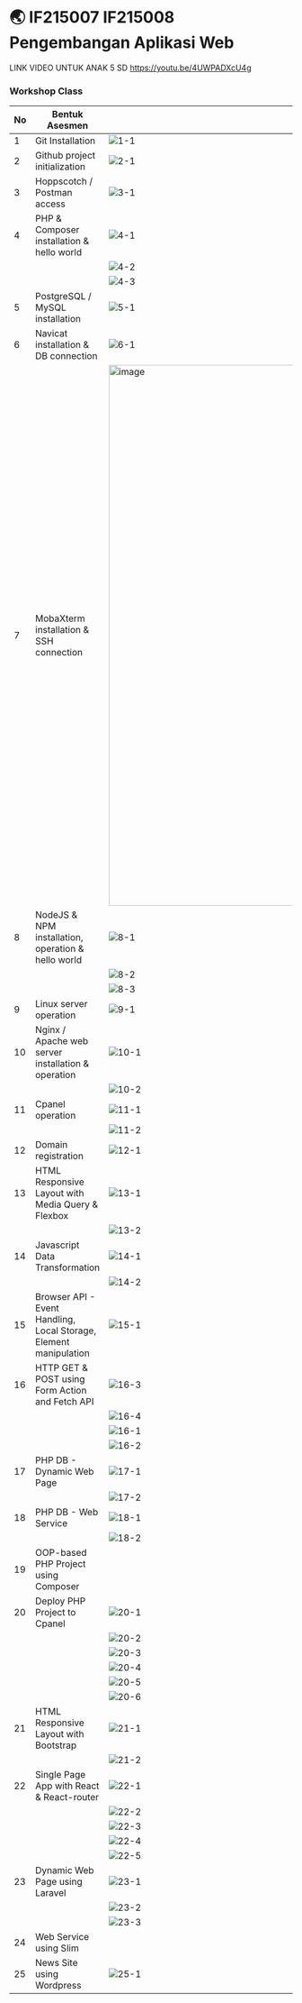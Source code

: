 # 🌏 IF215007 IF215008 Pengembangan Aplikasi Web

LINK VIDEO UNTUK ANAK 5 SD
https://youtu.be/4UWPADXcU4g


### Workshop Class
| No | Bentuk Asesmen | Asesmen |
|---|---|---|
| 1 | Git Installation | ![1-1](https://user-images.githubusercontent.com/78301902/209454982-e245d454-29f5-42a8-a754-6bc90c5f01af.jpg) |
| 2 | Github project initialization | ![2-1](https://user-images.githubusercontent.com/78301902/209454986-bffd5bd8-f063-46a8-9c81-48b1276c66c7.jpg) |
| 3 | Hoppscotch / Postman access | ![3-1](https://user-images.githubusercontent.com/78301902/209454988-6e44cb0a-5737-4a78-b1c6-02f1862d209b.jpg) |
| 4 | PHP & Composer installation & hello world | ![4-1](https://user-images.githubusercontent.com/78301902/209455172-f000d020-b9b6-485d-94f8-4699e4bb10ed.jpg) |
| | | ![4-2](https://user-images.githubusercontent.com/78301902/209455177-8b17b2af-38dd-4533-8fd2-bcc8a3597e94.jpg) |
| | | ![4-3](https://user-images.githubusercontent.com/78301902/209455232-46ec7d44-35c6-4a66-a0cd-ee5a0730fe47.jpg) |
| 5 | PostgreSQL / MySQL installation | ![5-1](https://user-images.githubusercontent.com/78301902/209455000-bdd45b47-31e5-438a-9dcb-d71a95a1155b.jpg) |
| 6 | Navicat installation & DB connection | ![6-1](https://user-images.githubusercontent.com/78301902/209454993-93427d4b-5296-4f0e-a7fb-c81341ab2322.jpg) |
| 7 | MobaXterm installation & SSH connection | <img width="960" alt="image" src="https://user-images.githubusercontent.com/78301902/209455517-fb59c5a9-53b9-4395-acf2-16b226ca8f1a.png"> |
| 8 | NodeJS & NPM installation, operation & hello world | ![8-1](https://user-images.githubusercontent.com/78301902/209455564-78c7e599-32f3-4062-943c-2c8e751b70dc.jpg) |
| | | ![8-2](https://user-images.githubusercontent.com/78301902/209455676-ad5e3543-e9ef-463a-a041-bca6d6ee124e.jpg) |
| | | ![8-3](https://user-images.githubusercontent.com/78301902/209455678-333c4f13-1532-4516-988a-46da3947bf9c.jpg) |
| 9 | Linux server operation | ![9-1](https://user-images.githubusercontent.com/78301902/209463754-9ea656c5-007a-494f-81c8-5b2fa5816748.jpg) |
| 10 | Nginx / Apache web server installation & operation | ![10-1](https://user-images.githubusercontent.com/78301902/209455751-394520f2-10cd-4edb-967a-0f2daf3b7b4b.jpg) |
| | | ![10-2](https://user-images.githubusercontent.com/78301902/209455753-185b5df0-3c69-4b33-b7c8-5d4bcf92d22f.jpg) |
| 11 | Cpanel operation | ![11-1](https://user-images.githubusercontent.com/78301902/209456127-ee80b693-c427-41ea-834e-a9a6228c7d90.jpg) |
| | | ![11-2](https://user-images.githubusercontent.com/78301902/209456128-ece94c84-69a4-4148-8416-068af1b928e9.jpg) |
| 12 | Domain registration | ![12-1](https://user-images.githubusercontent.com/78301902/209456175-a450c2cd-09f6-479e-8b6f-9117e78d5c22.jpg) |
| 13 | HTML Responsive Layout with Media Query & Flexbox | ![13-1](https://user-images.githubusercontent.com/78301902/209463523-bb48c669-e882-4141-bed5-1e13bc71b925.jpg) |
| | | ![13-2](https://user-images.githubusercontent.com/78301902/209463528-f5e14252-dd5c-4e59-afe3-5aa677a7bd85.jpg) |
| 14 | Javascript Data Transformation | ![14-1](https://user-images.githubusercontent.com/78301902/209465568-99df5e99-831b-4646-b909-50b032eb3a9e.jpg) |
| | | ![14-2](https://user-images.githubusercontent.com/78301902/209465573-afd7768d-204b-4ba4-9874-c02d42372247.jpg) |
| 15 | Browser API - Event Handling, Local Storage, Element manipulation | ![15-1](https://user-images.githubusercontent.com/78301902/209458942-9f9c991f-aa4a-4133-933e-28e2e696d413.jpg) |
| 16 | HTTP GET & POST using Form Action and Fetch API | ![16-3](https://user-images.githubusercontent.com/78301902/209472866-3763c3ac-27a8-435c-8914-9bb40250bfa3.jpg) |
| | | ![16-4](https://user-images.githubusercontent.com/78301902/209472872-f341675b-5fb0-4092-a7a7-15a862139268.jpg) |
| | | ![16-1](https://user-images.githubusercontent.com/78301902/209472875-ff902a7c-68af-4956-acb7-5c785aa6bc84.jpg) |
| | | ![16-2](https://user-images.githubusercontent.com/78301902/209472880-66790dd3-e20b-4c13-895f-1570a87109d3.jpg) |
| 17 | PHP DB - Dynamic Web Page | ![17-1](https://user-images.githubusercontent.com/78301902/209465827-bd86df3e-3c83-403d-aa77-40ca90f36cee.jpg) |
| | | ![17-2](https://user-images.githubusercontent.com/78301902/209465829-156a26a0-6439-4744-a947-241cb5a17e4d.jpg) |
| 18 | PHP DB - Web Service | ![18-1](https://user-images.githubusercontent.com/78301902/209465759-584d9c95-f473-4a68-a555-953a98466344.jpg) |
| | | ![18-2](https://user-images.githubusercontent.com/78301902/209465765-f973873f-960a-4ea0-81f0-d105b3c16c3a.jpg) |
| 19 | OOP-based PHP Project using Composer | |
| 20 | Deploy PHP Project to Cpanel | ![20-1](https://user-images.githubusercontent.com/78301902/209466403-4ff2327a-da7b-4919-b62c-da858404af96.jpg) |
| | | ![20-2](https://user-images.githubusercontent.com/78301902/209466416-b75efd57-e9c7-477a-9a3c-e2bef8ac6d51.jpg) |
| | | ![20-3](https://user-images.githubusercontent.com/78301902/209466419-17afa4ea-71b7-4173-b3cd-d31c9b6133e8.jpg) |
| | | ![20-4](https://user-images.githubusercontent.com/78301902/209466423-702e39e9-e797-4978-b6c7-77fe04d51767.jpg) |
| | | ![20-5](https://user-images.githubusercontent.com/78301902/209466425-60b8a9ed-5add-460f-98b6-2b07f5577e8f.jpg) |
| | | ![20-6](https://user-images.githubusercontent.com/78301902/209466428-69d96864-6f58-44f9-b743-35f981876fe4.jpg) |
| 21 | HTML Responsive Layout with Bootstrap | ![21-1](https://user-images.githubusercontent.com/78301902/209458464-ce3ed1c1-dfbd-456e-928c-c95536b46517.jpg) |
| | | ![21-2](https://user-images.githubusercontent.com/78301902/209458466-277bd06c-f92d-4b4f-a579-19620cf849f6.jpg) |
| 22 | Single Page App with React & React-router | ![22-1](https://user-images.githubusercontent.com/78301902/209458446-3d11bf5f-f737-411e-8111-ea8533177ef3.jpg) |
| | | ![22-2](https://user-images.githubusercontent.com/78301902/209458449-e198813e-6b0d-4fe9-b436-626ffb270b8d.jpg) |
| | | ![22-3](https://user-images.githubusercontent.com/78301902/209458450-a3edd35a-5387-45c1-b4f1-f46cc23772ff.jpg) |
| | | ![22-4](https://user-images.githubusercontent.com/78301902/209458455-e79bfa75-8dfb-4306-97a8-76f3b60c8121.jpg) |
| | | ![22-5](https://user-images.githubusercontent.com/78301902/209458458-dab1b0bd-07b4-425b-ad96-ccf9ffecdfd0.jpg) |
| 23 | Dynamic Web Page using Laravel | ![23-1](https://user-images.githubusercontent.com/78301902/209458438-d809f98c-2214-48c1-92ff-f07ba34a3bf4.jpg) |
| | | ![23-2](https://user-images.githubusercontent.com/78301902/209458439-4fb38061-8bf2-4204-abe0-2bf186a1b7a8.jpg) |
| | | ![23-3](https://user-images.githubusercontent.com/78301902/209458442-d24edc84-e7c3-4751-8ec4-985b474f7959.jpg) |
| 24 | Web Service using Slim | |
| 25 | News Site using Wordpress | ![25-1](https://user-images.githubusercontent.com/78301902/209458434-479a5929-f9d6-4a89-81bb-cd1e09e960d2.jpg) |
